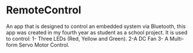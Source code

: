 # RemoteControl
An app that is designed to control an embedded system via Bluetooth, this app was created in my fourth 
year as student as a school project.
It is used to control:
1- Three LEDs (Red, Yellow and Green).
2-A DC Fan
3- A Multi-form Servo Motor Control.

